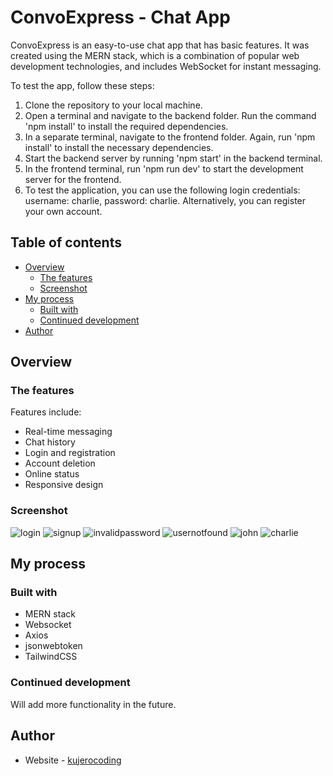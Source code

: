 # ConvoExpress - Chat App

ConvoExpress is an easy-to-use chat app that has basic features. It was created using the MERN stack, which is a combination of popular web development technologies, and includes WebSocket for instant messaging.

To test the app, follow these steps:

1. Clone the repository to your local machine.
2. Open a terminal and navigate to the backend folder. Run the command 'npm install' to install the required dependencies.
3. In a separate terminal, navigate to the frontend folder. Again, run 'npm install' to install the necessary dependencies.
4. Start the backend server by running 'npm start' in the backend terminal.
5. In the frontend terminal, run 'npm run dev' to start the development server for the frontend.
6. To test the application, you can use the following login credentials: username: charlie, password: charlie. Alternatively, you can register your own account.

## Table of contents

- [Overview](#overview)
  - [The features](#the-features)
  - [Screenshot](#screenshot)
- [My process](#my-process)
  - [Built with](#built-with)
  - [Continued development](#continued-development)
- [Author](#author)

## Overview

### The features

Features include:

- Real-time messaging
- Chat history
- Login and registration
- Account deletion
- Online status
- Responsive design

### Screenshot
![login](https://github.com/kujerocoding/convoexpress-chat-app/assets/117818230/4335a13a-b2d2-4a4e-a3db-26262baa3e01)
![signup](https://github.com/kujerocoding/convoexpress-chat-app/assets/117818230/aa7ffbf5-005b-430e-a915-7fc2c6652143)
![invalidpassword](https://github.com/kujerocoding/convoexpress-chat-app/assets/117818230/fd2acae7-ae4c-46e2-8572-b796a5939181)
![usernotfound](https://github.com/kujerocoding/convoexpress-chat-app/assets/117818230/5923a007-d675-4351-bb77-ab375357b1c6)
![john](https://github.com/kujerocoding/convoexpress-chat-app/assets/117818230/0cf9e54b-3ccb-4a58-a957-f6c9120d5a8e)
![charlie](https://github.com/kujerocoding/convoexpress-chat-app/assets/117818230/1e121c5f-a6fc-4550-b911-161df7e7eccb)

## My process

### Built with

- MERN stack
- Websocket
- Axios
- jsonwebtoken
- TailwindCSS

### Continued development

Will add more functionality in the future.

## Author

- Website - [kujerocoding](https://github.com/kujerocoding)




